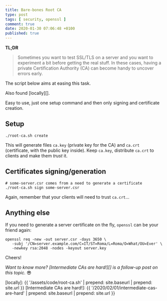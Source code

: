 ```yaml
---
title: Bare-bones Root CA
type: post
tags: [ security, openssl ]
comment: true
date: 2020-01-30 07:06:48 +0100
published: true
---
```


**TL;DR**

> Sometimes you want to test SSL/TLS on a server and you want to experiment
> a bit before getting the real stuff. In these cases, having a private
> Certification Authority (CA) can become handy to uncover errors early.

The script below aims at easing this task.

<script src="https://gitlab.com/polettix/notechs/snippets/1934697.js"></script>

Also found [locally][].

Easy to use, just one setup command and then only signing and certificate
creation.

## Setup

```shell
./root-ca.sh create
```

This will generate files `ca.key` (private key for the CA) and `ca.crt`
(certificate, with the public key inside). Keep `ca.key`, distribute
`ca.crt` to clients and make them *trust* it.

## Certificates signing/generation

```shell
# some-server.csr comes from a need to generate a certificate
./root-ca.sh sign some-server.csr
```

Again, remember that your clients will need to trust `ca.crt`...

## Anything else

If you need to generate a server certificate on the fly, `openssl` can be
your friend again:

```shell
openssl req -new -out server.csr -days 3650 \
   -subj '/CN=server.example.com/C=IT/ST=Roma/L=Roma/O=What/OU=Ever' \
   -newkey rsa:2048 -nodes -keyout server.key
```

Cheers!

*Want to know more? [Intermediate CAs are hard!][] is a follow-up post on
this topic.* 😎

[locally]: {{ '/assets/code/root-ca.sh' | prepend: site.baseurl | prepend: site.url }}
[Intermediate CAs are hard!]: {{ '/2020/02/01/intermediate-cas-are-hard' | prepend: site.baseurl | prepend: site.url }}
